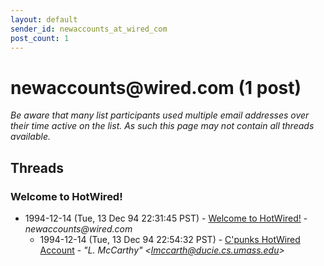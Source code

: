 ```yaml
---
layout: default
sender_id: newaccounts_at_wired_com
post_count: 1
---
```


# newaccounts<span>@</span>wired.com (1 post)

_Be aware that many list participants used multiple email addresses over their time active on the list. As such this page may not contain all threads available._

## Threads

### Welcome to HotWired!
+ 1994-12-14 (Tue, 13 Dec 94 22:31:45 PST) - [Welcome to HotWired!](/archive/1994/12/6d19a405172b5ee0c76407d6f13e477fd87262d5eb6a3f26920ac417a537f2e2) - _newaccounts@wired.com_
  + 1994-12-14 (Tue, 13 Dec 94 22:54:32 PST) - [C'punks HotWired Account](/archive/1994/12/ced0a7590ce64df853c388bc5c0d5b8c03619a9137fbcaadc93064bb466a3f5e) - _"L. McCarthy" \<lmccarth@ducie.cs.umass.edu\>_

